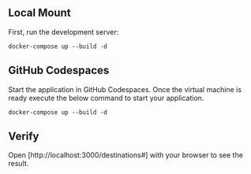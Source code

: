 ## Local Mount

First, run the development server:

```
docker-compose up --build -d
```

## GitHub Codespaces

Start the application in GitHub Codespaces. Once the virtual machine is ready execute the below command to start your application.

```
docker-compose up --build -d
```

## Verify

Open [http://localhost:3000/destinations#] with your browser to see the result.

